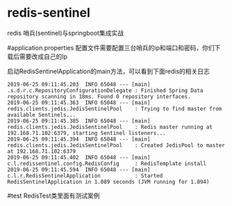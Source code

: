 # redis-sentinel
redis 哨兵(sentinel)与springboot集成实战

#application.properties
配置文件需要配置三台哨兵的ip和端口和密码，你们下载后需要改成自己的Ip

启动RedisSentinelApplication的main方法，可以看到下面redis的相关日志
```
2019-06-25 09:11:45.203  INFO 65048 --- [main] .s.d.r.c.RepositoryConfigurationDelegate : Finished Spring Data repository scanning in 18ms. Found 0 repository interfaces.
2019-06-25 09:11:45.363  INFO 65048 --- [main] redis.clients.jedis.JedisSentinelPool    : Trying to find master from available Sentinels...
2019-06-25 09:11:45.385  INFO 65048 --- [main] redis.clients.jedis.JedisSentinelPool    : Redis master running at 192.168.71.102:6379, starting Sentinel listeners...
2019-06-25 09:11:45.394  INFO 65048 --- [main] redis.clients.jedis.JedisSentinelPool    : Created JedisPool to master at 192.168.71.102:6379
2019-06-25 09:11:45.402  INFO 65048 --- [main] c.l.redissentinel.config.RedisConfig     : RedisTemplate install
2019-06-25 09:11:45.594  INFO 65048 --- [main] c.l.r.RedisSentinelApplication           : Started RedisSentinelApplication in 1.089 seconds (JVM running for 1.894)
```
#test
RedisTest类里面有测试案例
